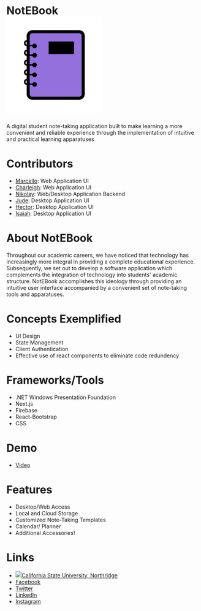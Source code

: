 # NotEBook <br /> <img src="https://github.com/marcellosautto/490-NotEBook/blob/master/NotEBookWebNextJS/notebookweb/assets/images/notebook.png" width="250"/>
A digital student note-taking application built to make learning a more convenient and reliable experience 
through the implementation of intuitive and practical learning apparatuses 

# Contributors
- [Marcello](https://github.com/marcellosautto/490-NotEBook/tree/Marcello): Web Application UI
- [Charleigh](https://github.com/marcellosautto/490-NotEBook/tree/Charleigh): Web Application UI
- [Nikolay](https://github.com/marcellosautto/490-NotEBook/tree/Nikolay): Web/Desktop Application Backend
- [Jude](https://github.com/marcellosautto/490-NotEBook/tree/Jude): Desktop Application UI
- [Hector](https://github.com/marcellosautto/490-NotEBook/tree/Hector): Desktop Application UI
- [Isaiah](https://github.com/marcellosautto/490-NotEBook/tree/Isaiah): Desktop Application UI

# About NotEBook
Throughout our academic careers, we have noticed that technology has increasingly more integral in providing a complete educational experience. Subsequently, we set out to develop a software application which complements the integration of technology into students' academic structure. NotEBook accomplishes this ideology through providing an intuitive user interface accompanied by a convenient set of note-taking tools and apparatuses.

# Concepts Exemplified
- UI Design
- State Management
- Client Authentication
- Effective use of react components to eliminate code redundency

# Frameworks/Tools
- .NET Windows Presentation Foundation
- Next.js
- Firebase
- React-Bootstrap
- CSS

# Demo
- [Video](#)

# Features
- Desktop/Web Access
- Local and Cloud Storage
- Customized Note-Taking Templates
- Calendar/ Planner
- Additional Accessories!

# Links
- <img src="https://upload.wikimedia.org/wikipedia/en/thumb/8/8c/CSUNS.svg/1200px-CSUNS.svg.png" width="25"/>[California State University, Northridge](https://www.csun.edu/)
- [Facebook](https://www.facebook.com/calstatenorthridge)
- [Twitter](https://twitter.com/csunorthridge?ref_src=twsrc%5Egoogle%7Ctwcamp%5Eserp%7Ctwgr%5Eauthor)
- [LinkedIn](https://www.linkedin.com/school/california-state-university-northridge/)
- [Instagram](https://www.instagram.com/csun_edu/?hl=en)
